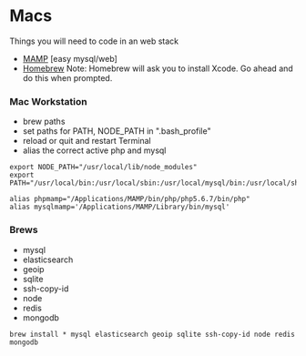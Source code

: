 Macs
======

Things you will need to code in an web stack

* [MAMP](http://www.mamp.info/en/) [easy mysql/web]
* [Homebrew](http://brew.sh/) Note: Homebrew will ask you to install Xcode. Go ahead and do this when prompted.


### Mac Workstation

- brew paths
- set paths for PATH, NODE_PATH  in ".bash_profile"
- reload or quit and restart Terminal
- alias the correct active php and mysql

```
export NODE_PATH="/usr/local/lib/node_modules"
export PATH="/usr/local/bin:/usr/local/sbin:/usr/local/mysql/bin:/usr/local/share/npm/bin:$PATH"

alias phpmamp="/Applications/MAMP/bin/php/php5.6.7/bin/php"
alias mysqlmamp='/Applications/MAMP/Library/bin/mysql'
```

###  Brews
* mysql
* elasticsearch
* geoip
* sqlite
* ssh-copy-id
* node
* redis
* mongodb


```
brew install * mysql elasticsearch geoip sqlite ssh-copy-id node redis mongodb
```